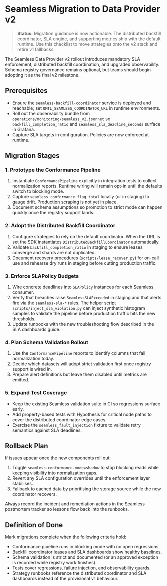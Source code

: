 # Seamless Migration to Data Provider v2

> **Status:** Migration guidance is now actionable. The distributed backfill
> coordinator, SLA engine, and supporting metrics ship with the default runtime.
> Use this checklist to move strategies onto the v2 stack and retire v1
> fallbacks.

The Seamless Data Provider v2 rollout introduces mandatory SLA enforcement,
distributed backfill coordination, and upgraded observability. Schema registry
governance remains optional, but teams should begin adopting it as the final v2
milestone.

## Prerequisites

- Ensure the `seamless-backfill-coordinator` service is deployed and reachable;
  set `QMTL_SEAMLESS_COORDINATOR_URL` in runtime environments.
- Roll out the observability bundle from `operations/monitoring/seamless_v2.jsonnet`
  so `backfill_completion_ratio` and `seamless_sla_deadline_seconds` surface in
  Grafana.
- Capture SLA targets in configuration. Policies are now enforced at runtime.

## Migration Stages

### 1. Prototype the Conformance Pipeline

1. Instantiate `ConformancePipeline` explicitly in integration tests to collect
   normalization reports. Runtime wiring will remain opt-in until the defaults
   switch to blocking mode.
2. Capture `seamless_conformance_flag_total` locally (or in staging) to gauge
   drift. Production scraping is not yet in place.
3. Document schema assumptions so promotion to strict mode can happen quickly
   once the registry support lands.

### 2. Adopt the Distributed Backfill Coordinator

1. Configure strategies to rely on the default coordinator. When the URL is set
   the SDK instantiates `DistributedBackfillCoordinator` automatically.
2. Validate `backfill_completion_ratio` in staging to ensure leases converge and
   shards are not duplicated.
3. Document recovery procedures (`scripts/lease_recover.py`) for on-call use and
   rehearse dry runs in staging before cutting production traffic.

### 3. Enforce SLAPolicy Budgets

1. Wire concrete deadlines into `SLAPolicy` instances for each Seamless consumer.
2. Verify that breaches raise `SeamlessSLAExceeded` in staging and that alerts
   fire via the `seamless-sla-*` rules. The helper script
   `scripts/inject_sla_violation.py` can inject synthetic histogram samples to
   validate the pipeline before production traffic hits the new thresholds.
3. Update runbooks with the new troubleshooting flow described in the SLA
   dashboards guide.

### 4. Plan Schema Validation Rollout

1. Use the `ConformancePipeline` reports to identify columns that fail
   normalization today.
2. Decide which datasets will adopt strict validation first once registry
   support is wired in.
3. Prepare alert definitions but leave them disabled until metrics are emitted.

### 5. Expand Test Coverage

- Keep the existing Seamless validation suite in CI so regressions surface early.
- Add property-based tests with Hypothesis for critical node paths to cover the
  distributed coordinator edge cases.
- Exercise the `seamless_fault_injection` fixture to validate retry semantics
  against SLA deadlines.

## Rollback Plan

If issues appear once the new components roll out:

1. Toggle `seamless.conformance.mode=shadow` to stop blocking reads while
   keeping visibility into normalization gaps.
2. Revert any SLA configuration overrides until the enforcement layer stabilises.
3. Fallback to cached data by prioritising the storage source while the new
   coordinator recovers.

Always record the incident and remediation actions in the Seamless postmortem
tracker so lessons flow back into the runbooks.

## Definition of Done

Mark migrations complete when the following criteria hold:

- Conformance pipeline runs in blocking mode with no open regressions.
- Backfill coordinator leases and SLA dashboards show healthy baselines.
- Schema validation is strict and documented (or an approved exception is
  recorded while registry work finishes).
- Tests cover regressions, failure injection, and observability guards.
- Strategy runbooks reference the distributed coordinator and SLA dashboards
  instead of the provisional v1 behaviour.

